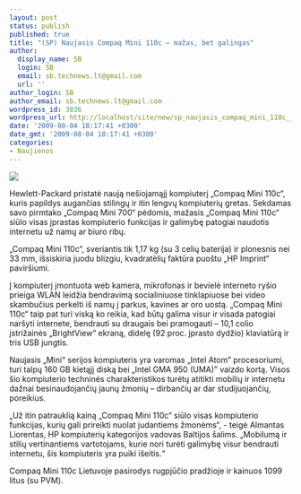 ```yaml
---
layout: post
status: publish
published: true
title: "(SP) Naujasis Compaq Mini 110c – mažas, bet galingas"
author:
  display_name: SB
  login: SB
  email: sb.technews.lt@gmail.com
  url: ''
author_login: SB
author_email: sb.technews.lt@gmail.com
wordpress_id: 3836
wordpress_url: http://localhost/site/new/sp_naujasis_compaq_mini_110c__mazas_bet_galingas/
date: '2009-08-04 18:17:41 +0300'
date_gmt: '2009-08-04 18:17:41 +0300'
categories:
- Naujienos
---
```

<div class="imgright"><img src="http://www.part.lt/img/678a44d84ffa015c1d54eacdf6fb059f983.jpg"  /></div>
<p>Hewlett-Packard  pristatė naują nešiojamąjį kompiuterį „Compaq Mini 110c“, kuris papildys augančias stilingų ir itin lengvų kompiuterių gretas. Sekdamas savo pirmtako „Compaq Mini 700“ pėdomis, mažasis „Compaq Mini 110c“ siūlo visas įprastas kompiuterio funkcijas ir galimybę patogiai naudotis internetu už namų ar biuro ribų. </p>
<p>„Compaq Mini 110c“, sveriantis tik 1,17 kg (su 3 celių baterija) ir plonesnis nei 33 mm, išsiskiria juodu blizgiu, kvadratėlių faktūra puoštu „HP Imprint“ paviršiumi. </p>
<p>Į kompiuterį įmontuota web kamera, mikrofonas ir bevielė interneto ryšio prieiga WLAN leidžia bendravimą socialiniuose tinklapiuose bei video skambučius perkelti iš namų į parkus, kavines ar oro uostą. „Compaq Mini 110c“ taip pat turi viską ko reikia, kad būtų galima visur ir visada patogiai naršyti internete, bendrauti su draugais bei pramogauti – 10,1 colio įstrižainės „BrightView“ ekraną, didelę (92 proc. įprasto dydžio) klaviatūrą ir tris USB jungtis.</p>
<p>Naujasis „Mini“ serijos kompiuteris yra varomas „Intel Atom” procesoriumi, turi talpų 160 GB kietąjį diską bei „Intel GMA 950 (UMA)” vaizdo kortą. Visos šio kompiuterio techninės charakteristikos turėtų atitikti mobilių ir internetu dažnai besinaudojančių jaunų žmonių – dirbančių ar dar studijuojančių, poreikius. </p>
<p>„Už itin patrauklią kainą „Compaq Mini 110c“ siūlo visas kompiuterio funkcijas, kurių gali prireikti nuolat judantiems žmonėms“, - teigė Almantas Liorentas, HP kompiuterių kategorijos vadovas Baltijos šalims. „Mobilumą ir stilių vertinantiems vartotojams, kurie nori turėti galimybę visur bendrauti internetu, šis kompiuteris yra puiki išeitis.“</p>
<p>Compaq Mini 110c Lietuvoje pasirodys rugpjūčio pradžioje ir kainuos 1099 litus (su PVM).<br /></p>
